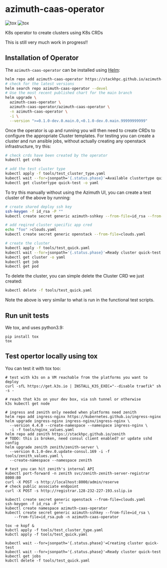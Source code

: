# azimuth-caas-operator
![tox](https://github.com/stackhpc/azimuth-caas-operator/actions/workflows/tox.yaml/badge.svg?branch=main)
![tox](https://github.com/stackhpc/azimuth-caas-operator/actions/workflows/functional.yaml/badge.svg?branch=main)

K8s operator to create clusters using K8s CRDs

This is still very much work in progress!!

## Installation of Operator

The `azimuth-caas-operator` can be installed using [Helm](https://helm.sh):

```sh
helm repo add azimuth-caas-operator https://stackhpc.github.io/azimuth-caas-operator
# check for the latest versions
helm search repo azimuth-caas-operator --devel
# Use the most recent published chart for the main branch
helm upgrade \
  azimuth-caas-operator \
  azimuth-caas-operator/azimuth-caas-operator \
  -n azimuth-caas-operator \
  -i \
  --version ">=0.1.0-dev.0.main.0,<0.1.0-dev.0.main.99999999999"
```

Once the operator is up and running you will then need to create
CRDs to configure the appropriate Cluster templates.
For testing you can create a cluster and run ansible jobs,
without actually creating any openstack infrastructure,
try this:

```sh
# check crds have been created by the operator
kubectl get crds

# add the test cluster type
kubectl apply -f tools/test_cluster_type.yaml
kubectl wait --for=jsonpath='{.status.phase}'=Available clustertype quick-test
kubectl get clustertype quick-test -o yaml
```

To try this manually without using the Azimuth UI,
you can create a test cluster of the above by running:

```sh
# create shared deploy ssh key
ssh-keygen -f id_rsa -P ""
kubectl create secret generic azimuth-sshkey --from-file=id_rsa --from-file=id_rsa.pub -n azimuth-caas-operator

# add reqired cluster specific app cred
echo "foo" >clouds.yaml
kubectl create secret generic openstack --from-file=clouds.yaml

# create the cluster
kubectl apply -f tools/test_quick.yaml
kubectl wait --for=jsonpath='{.status.phase}'=Ready cluster quick-test --timeout=2m
kubectl get cluster -o yaml
kubectl get job
kubectl get pod
```

To delete the cluster, you can simple delete the Cluster CRD
we just created:

```sh
kubectl delete -f tools/test_quick.yaml
```

Note the above is very similar to what is run in the
functional test scripts.

## Run unit tests

We tox, and uses python3.9:

    pip install tox
    tox

## Test opertor locally using tox

You can test it with tox too:

    # test with k3s on a VM reachable from the platforms you want to deploy
    curl -sfL https://get.k3s.io | INSTALL_K3S_EXEC="--disable traefik" sh -s -

    # reach that k3s on your dev box, via ssh tunnel or otherwise
    k3s kubectl get node

    # ingress and zenith only needed when platforms need zenith
    helm repo add ingress-nginx https://kubernetes.github.io/ingress-nginx
    helm upgrade ingress-nginx ingress-nginx/ingress-nginx \
      --version 4.4.0 --create-namespace --namespace ingress-nginx \
      -i -f tools/nginx_values.yaml
    helm repo add zenith https://stackhpc.github.io/zenith
    # TODO: this is broken, need consul client enabled? or update sshd config
    helm upgrade zenith zenith/zenith-server \
      --version 0.1.0-dev.0.update-consul.169 -i -f tools/zenith_values.yaml \
      --create-namespace --namespace zenith

    # test you can hit zenith's internal API
    kubectl port-forward -n zenith svc/zenith-zenith-server-registrar 8000:80
    curl -X POST -s http://localhost:8000/admin/reserve
    # check public associate endpoint
    curl -X POST -s http://registrar.128-232-227-193.sslip.io

    kubectl create secret generic openstack --from-file=clouds.yaml
    ssh-keygen -f id_rsa -P ""
    kubectl create namespace azimuth-caas-operator
    kubectl create secret generic azimuth-sshkey --from-file=id_rsa \
        --from-file=id_rsa.pub -n azimuth-caas-operator

    tox -e kopf &
    kubctl apply -f tools/test_cluster_type.yaml
    kubctl apply -f tools/test_quick.yaml

    kubectl wait --for=jsonpath='{.status.phase}'=Creating cluster quick-test
    kubectl wait --for=jsonpath='{.status.phase}'=Ready cluster quick-test
    kubectl get jobs
    kubctl delete -f tools/test_quick.yaml

